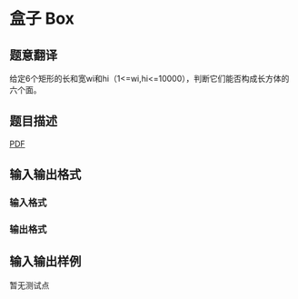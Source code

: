 # 盒子 Box

## 题意翻译

给定6个矩形的长和宽wi和hi（1<=wi,hi<=10000），判断它们能否构成长方体的六个面。

## 题目描述

[problemUrl]: https://uva.onlinejudge.org/index.php?option=com_onlinejudge&Itemid=8&category=448&page=show_problem&problem=4462

[PDF](https://uva.onlinejudge.org/external/15/p1587.pdf)

## 输入输出格式

### 输入格式

### 输出格式

## 输入输出样例

暂无测试点

